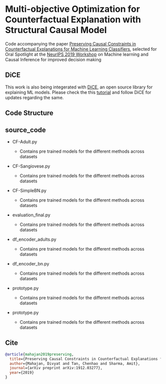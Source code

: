 # Multi-objective Optimization for Counterfactual Explanation with Structural Causal Model

Code accompanying the paper [Preserving Causal Constraints in Counterfactual Explanations for Machine Learning Classifiers](https://arxiv.org/abs/1912.03277), selected for Oral Spotlight at the [NeurIPS 2019 Workshop](http://tripods.cis.cornell.edu/neurips19_causalml/) on Machine learning and Causal Inference for improved decision making

## DiCE

This work is also being integerated with [DiCE](https://github.com/interpretml/DiCE), an open source library for explaining ML models. Please check the this [tutorial](https://github.com/interpretml/DiCE/blob/master/docs/notebooks/DiCE_getting_started_feasible.ipynb) and follow DiCE for updates regarding the same. 

## Code Structure 

## source_code

* CF-Adult.py

  - Contains pre trained models for the different methods across datasets


* CF-Sangiovese.py

  - Contains pre trained models for the different methods across datasets


* CF-SimpleBN.py

  - Contains pre trained models for the different methods across datasets

* evaluation_final.py

  - Contains pre trained models for the different methods across datasets

* df_encoder_adults.py

  - Contains pre trained models for the different methods across datasets

* df_encoder_bn.py

  - Contains pre trained models for the different methods across datasets

* prototype.py

  - Contains pre trained models for the different methods across datasets


* prototype.py

  - Contains pre trained models for the different methods across datasets


## Cite
```bibtex
@article{mahajan2019preserving,
  title={Preserving Causal Constraints in Counterfactual Explanations for Machine Learning Classifiers},
  author={Mahajan, Divyat and Tan, Chenhao and Sharma, Amit},
  journal={arXiv preprint arXiv:1912.03277},
  year={2019}
}
```
